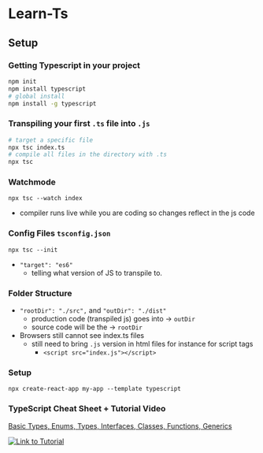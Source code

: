 # Learn-Ts

## Setup

### Getting Typescript in your project

```bash
npm init
npm install typescript
# global install
npm install -g typescript
```

### Transpiling your first `.ts` file into `.js`

```bash
# target a specific file
npx tsc index.ts
# compile all files in the directory with .ts
npx tsc
```

### Watchmode

```
npx tsc --watch index
```

- compiler runs live while you are coding so changes reflect in the js code

### Config Files `tsconfig.json`

```
npx tsc --init
```

- `"target": "es6"`
  - telling what version of JS to transpile to.

### Folder Structure

- `"rootDir": "./src",` and `"outDir": "./dist"`
  - production code (transpiled js) goes into &rarr; `outDir`
  - source code will be the &rarr; `rootDir`
- Browsers still cannot see index.ts files
  - still need to bring `.js` version in html files for instance for script tags
    - `<script src="index.js"></script>`

### Setup

```
npx create-react-app my-app --template typescript
```

### TypeScript Cheat Sheet + Tutorial Video

[Basic Types, Enums, Types, Interfaces, Classes, Functions, Generics](./src/index.ts)

[![Link to Tutorial](https://img.youtube.com/vi/BCg4U1FzODs/0.jpg)](https://www.youtube.com/watch?v=BCg4U1FzODs)
